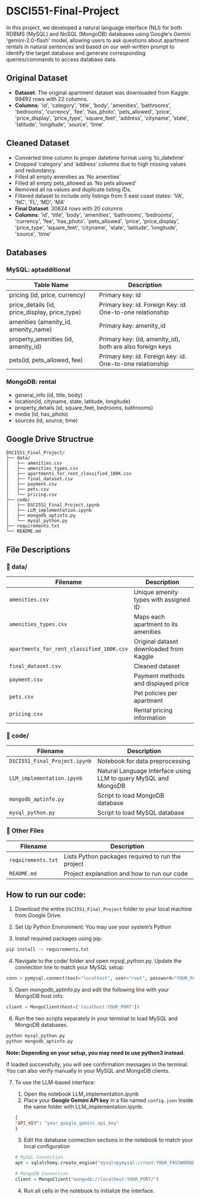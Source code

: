 # DSCI551-Final-Project

In this project, we developed a natural language interface (NLI) for both RDBMS (MySQL) and NoSQL (MongoDB) databases using Google's Gemini 'gemini-2.0-flash' model, allowing users to ask questions about apartment rentals in natural sentences and based on our well-written prompt to identify the target database and generate corresponding queries/commands to access database data.

## Original Dataset
- **Dataset**: The original apartment dataset was downloaded from Kaggle. 99492 rows with 22 columns.
- **Columns**: 'id', 'category', 'title', 'body', 'amenities', 'bathrooms', 'bedrooms', 'currency', 'fee', 'has_photo', 'pets_allowed', 'price', 'price_display', 'price_type', 'square_feet', 'address', 'cityname', 'state', 'latitude', 'longitude', 'source', 'time'

## Cleaned Dataset
- Converted time column to proper datetime format using ‘to_datetime’
- Dropped ‘category’ and ‘address’ columns due to high missing values and redundancy.
- Filled all empty amenities as ‘No amenities’
- Filled all empty pets_allowed as ‘No pets allowed’
- Removed all na values and duplicate listing IDs.
- Filtered dataset to include only listings from 5 east coast states: ‘VA', 'NC', 'FL', 'MD', 'MA'
- **Final Dataset**: 30624 rows with 20 columns
- **Columns**: 'id', 'title', 'body', 'amenities', 'bathrooms', 'bedrooms', 'currency', 'fee', 'has_photo', 'pets_allowed', 'price', 'price_display', 'price_type', 'square_feet', 'cityname', 'state', 'latitude', 'longitude', 'source', 'time'

## Databases 
### MySQL: **aptadditional**
| Table Name         | Description                                      |
|---------------------|--------------------------------------------------|
| pricing (id, price, currency)    | Primary key: id|
| price_details (id, price_display, price_type) | Primary key: id. Foreign Key: id. One-to-one relationship|
| amenities (amenity_id, amenity_name)    | Primary key: amenity_id|
| property_amenities (id, amenity_id)    | Primary key: (id, amenity_id), both are also foreign keys|
| pets(id, pets_allowed, fee)    | Primary key: id. Foreign key: id. One-to-one relationship|

### MongoDB: **rental**
- general_info (id, title, body)
- location(id, cityname, state, latitude, longitude)
- property_details (id, square_feet, bedrooms, bathrooms)
- media (id, has_photo)
- sources (id, source, time)

## Google Drive Structrue
```
DSCI551_Final_Project/
├── data/
│   ├── amenities.csv
│   ├── amenities_types.csv
│   ├── apartments_for_rent_classified_100K.csv
│   ├── final_dataset.csv
│   ├── payment.csv
│   ├── pets.csv
│   └── pricing.csv
├── code/
│   ├── DSCI551_Final_Project.ipynb
│   ├── LLM_implementation.ipynb
│   ├── mongodb_aptinfo.py
│   └── mysql_python.py
├── requirements.txt
└── README.md
```

## File Descriptions

### 📁 data/
| Filename                                | Description                                           |
|----------------------------------------|-------------------------------------------------------|
| `amenities.csv`                         | Unique amenity types with assigned ID              |
| `amenities_types.csv`                  | Maps each apartment to its amenities                    |
| `apartments_for_rent_classified_100K.csv` | Original dataset downloaded from Kaggle        |
| `final_dataset.csv`                    | Cleaned dataset              |
| `payment.csv`                          | Payment methods and displayed price |
| `pets.csv`                             | Pet policies per apartment                            |
| `pricing.csv`                          | Rental pricing information                            |

### 📁 code/
| Filename                     | Description                                                                |
|-----------------------------|----------------------------------------------------------------------------|
| `DSCI551_Final_Project.ipynb` | Notebook for data preprocessing        |
| `LLM_implementation.ipynb`   | Natural Language Interface using LLM to query MySQL and MongoDB             |
| `mongodb_aptinfo.py`         | Script to load MongoDB database                                 |
| `mysql_python.py`            | Script to load MySQL database                |

### 📄 Other Files
| Filename            | Description                                      |
|---------------------|--------------------------------------------------|
| `requirements.txt`  | Lists Python packages required to run the project |
| `README.md`         | Project explanation and how to run our code    |

## How to run our code:
1. Download the entire `DSCI551_Final_Project` folder to your local machine from Google Drive.

2. Set Up Python Environment: You may use your system’s Python 

3. Install required packages using pip:

```bash
pip install -r requirements.txt
```

4. Navigate to the code/ folder and open mysql_python.py.
Update the connection line to match your MySQL setup:

```python
conn = pymysql.connect(host="localhost", user="root", password="YOUR_PASSWORD", autocommit=True)
```

5. Open mongodb_aptinfo.py and edit the following line with your MongoDB host info:

```python
client = MongoClient(host=['localhost:YOUR_PORT'])
```

6. Run the two scripts separately in your terminal to load MySQL and MongoDB databases.

```bash
python mysql_python.py  
python mongodb_aptinfo.py 
```
 **Note: Depending on your setup, you may need to use python3 instead.**

If loaded successfully, you will see confirmation messages in the terminal. You can also verify manually in your MySQL and MongoDB clients.

7. To use the LLM-based interface: 
    1) Open the notebook LLM_implementation.ipynb
    2) Place your **Google Gemini API key** in a file named `config.json` inside the same folder with LLM_implementation.ipynb:

    ```json
    {
    "API_KEY": "your_google_gemini_api_key"
    }
    ```

    3) Edit the database connection sections in the notebook to match your local configuration

    ```python
    # MySQL Connection
    apt = sqlalchemy.create_engine("mysql+pymysql://root:YOUR_PASSWORD@localhost/aptadditional")

    # MongoDB Connection
    client = MongoClient("mongodb://localhost:YOUR_PORT/")
    ```

    4) Run all cells in the notebook to initialize the interface.



